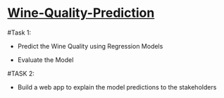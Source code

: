 # [Wine-Quality-Prediction](https://ngozinneke.github.io/Wine-Quality-Prediction/)

#Task 1: 

* Predict the Wine Quality using Regression Models

* Evaluate the Model

#TASK 2: 

* Build a web app to explain the model predictions to the stakeholders
